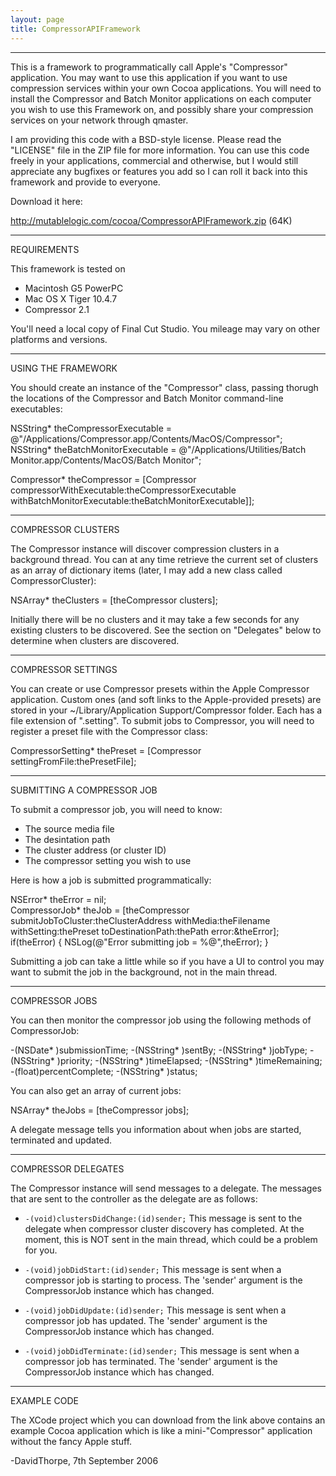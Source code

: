 ```yaml
---
layout: page
title: CompressorAPIFramework
---
```


----

This is a framework to programmatically call Apple's "Compressor" application. 
You may want to use this application if you want to use compression services
within your own Cocoa applications. You will need to install the Compressor and
Batch Monitor applications on each computer you wish to use this Framework on,
and possibly share your compression services on your network through qmaster.

I am providing this code with a BSD-style license. Please read the "LICENSE" 
file in the ZIP file for more information. You can use this code freely in your applications,
commercial and otherwise, but I would still appreciate any bugfixes or features
you add so I can roll it back into this framework and provide to everyone.

Download it here:

http://mutablelogic.com/cocoa/CompressorAPIFramework.zip (64K)


----

REQUIREMENTS

This framework is tested on

 
  * Macintosh G5 PowerPC
  * Mac OS X Tiger 10.4.7
  * Compressor 2.1
 

You'll need a local copy of Final Cut Studio. You mileage may vary on other platforms and versions.

----
USING THE FRAMEWORK

You should create an instance of the "Compressor" class, passing thorugh the 
locations of the Compressor and Batch Monitor command-line executables:

    
  NSString* theCompressorExecutable = 
    @"/Applications/Compressor.app/Contents/MacOS/Compressor";
  NSString* theBatchMonitorExecutable = 
    @"/Applications/Utilities/Batch Monitor.app/Contents/MacOS/Batch Monitor";

  Compressor* theCompressor = 
    [Compressor compressorWithExecutable:theCompressorExecutable 
              withBatchMonitorExecutable:theBatchMonitorExecutable]];


----
COMPRESSOR CLUSTERS

The Compressor instance will discover compression clusters in a background 
thread. You can at any time retrieve the current set of clusters as an array
of dictionary items (later, I may add a new class called CompressorCluster):

    
  NSArray* theClusters = [theCompressor clusters];
 

Initially there will be no clusters and it may take a few seconds for any 
existing clusters to be discovered. See the section on "Delegates" below to
determine when clusters are discovered.

----
COMPRESSOR SETTINGS

You can create or use Compressor presets within the Apple Compressor 
application. Custom ones (and soft links to the Apple-provided presets) are 
stored in your ~/Library/Application Support/Compressor folder. Each has a file
extension of ".setting". To submit jobs to Compressor, you will need to register
a preset file with the Compressor class:

    
  CompressorSetting* thePreset = [Compressor settingFromFile:thePresetFile];


----
SUBMITTING A COMPRESSOR JOB

To submit a compressor job, you will need to know:

 
  * The source media file 
  * The desintation path
  * The cluster address (or cluster ID)
  * The compressor setting you wish to use
 

Here is how a job is submitted programmatically:

    
  NSError* theError = nil;  
  CompressorJob* theJob =
    [theCompressor submitJobToCluster:theClusterAddress 
                            withMedia:theFilename 
                          withSetting:thePreset 
                    toDestinationPath:thePath 
                                error:&theError];
  if(theError) {
     NSLog(@"Error submitting job = %@",theError);
  }


Submitting a job can take a little while so if you have a UI to control you may
want to submit the job in the background, not in the main thread.

----
COMPRESSOR JOBS

You can then monitor the compressor job using the following methods of 
CompressorJob:

    
  -(NSDate* )submissionTime;
  -(NSString* )sentBy;
  -(NSString* )jobType;
  -(NSString* )priority;
  -(NSString* )timeElapsed;
  -(NSString* )timeRemaining;
  -(float)percentComplete;
  -(NSString* )status;


You can also get an array of current jobs:

    
  NSArray* theJobs = [theCompressor jobs];
 
 
A delegate message tells you information about when jobs are started, 
terminated and updated.

----
COMPRESSOR DELEGATES

The Compressor instance will send messages to a delegate. The messages that are 
sent to the controller as the delegate are as follows:

 

* <code>-(void)clustersDidChange:(id)sender;</code>
    This message is sent to the delegate when compressor cluster discovery has
    completed. At the moment, this is NOT sent in the main thread, which could
    be a problem for you. 
   
* <code>-(void)jobDidStart:(id)sender;</code>
    This message is sent when a compressor job is starting to process. The 
    'sender' argument is the CompressorJob instance which has changed.
    
* <code>-(void)jobDidUpdate:(id)sender;</code>
    This message is sent when a compressor job has updated. The 
    'sender' argument is the CompressorJob instance which has changed.

* <code>-(void)jobDidTerminate:(id)sender;</code>
    This message is sent when a compressor job has terminated. The 
    'sender' argument is the CompressorJob instance which has changed.



----
EXAMPLE CODE

The XCode project which you can download from the link above contains an example Cocoa application which is like a 
mini-"Compressor" application without the fancy Apple stuff.


-DavidThorpe, 7th September 2006

